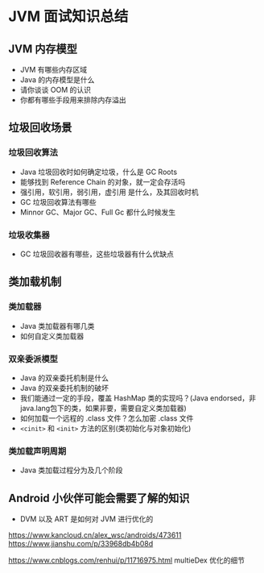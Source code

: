 # JVM 面试知识总结

## JVM 内存模型

- JVM 有哪些内存区域
- Java 的内存模型是什么
- 请你谈谈 OOM 的认识
- 你都有哪些手段用来排除内存溢出

## 垃圾回收场景

### 垃圾回收算法

- Java 垃圾回收时如何确定垃圾，什么是 GC Roots
- 能够找到 Reference Chain 的对象，就一定会存活吗
- 强引用，软引用，弱引用，虚引用 是什么，及其回收时机
- GC 垃圾回收算法有哪些
- Minnor GC、Major GC、Full Gc 都什么时候发生

### 垃圾收集器

- GC 垃圾回收器有哪些，这些垃圾器有什么优缺点

## 类加载机制

### 类加载器

- Java 类加载器有哪几类
- 如何自定义类加载器

### 双亲委派模型

- Java 的双亲委托机制是什么
- Java 的双亲委托机制的破坏
- 我们能通过一定的手段，覆盖 HashMap 类的实现吗？(Java endorsed，非java.lang包下的类，如果非要，需要自定义类加载器)
- 如何加载一个远程的 .class 文件？怎么加密 .class 文件
- `<cinit>` 和 `<init>` 方法的区别(类初始化与对象初始化)

### 类加载声明周期

- Java 类加载过程分为及几个阶段

## Android 小伙伴可能会需要了解的知识

- DVM 以及 ART 是如何对 JVM 进行优化的

https://www.kancloud.cn/alex_wsc/androids/473611
https://www.jianshu.com/p/33968db4b08d

https://www.cnblogs.com/renhui/p/11716975.html multieDex 优化的细节
  